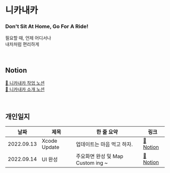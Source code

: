 # 니카내카

### Don't Sit At Home, Go For A Ride!
필요할 때, 언제 어디서나 </br>
내차처럼 편리하게 

</br>

## Notion
[🚗 니카내카 작업 노션](https://www.notion.so/3fc56a8891a74b2cb4aec9ea16da3be9) </br>
[🚙 니카내카 소개 노션](https://www.notion.so/f48a8b496a484bcaa4191a8128683c58)

</br>

## 개인일지 
| 날짜 | 제목 | 한 줄 요약 | 링크 |
|----|----|----|----|
|2022.09.13| Xcode Update | 업데이트는 마음 먹고 하자. | [📄 Notion](https://www.notion.so/8ee0c1ac594e434ab8224980177d0dbb) |
|2022.09.14| UI 완성 | 주요화면 완성 및 Map Custom ing ~ | [📄 Notion](https://www.notion.so/UI-106cf317f10e41a1810ef66ae888edce) |
